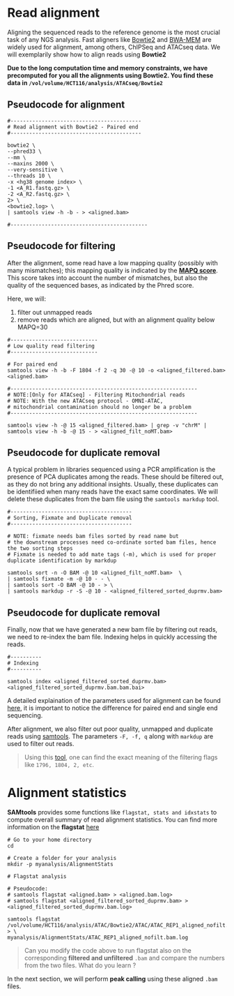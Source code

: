 # Read alignment

Aligning the sequenced reads to the reference genome is the most crucial task of any NGS analysis. Fast aligners like [Bowtie2](http://bowtie-bio.sourceforge.net/bowtie2/manual.shtml#using-samtoolsbcftools-downstream) and [BWA-MEM](https://github.com/bwa-mem2/bwa-mem2) are widely used for alignment, among others, ChIPSeq and ATACseq data. We will exemplarily show how to align reads using **Bowtie2**

**Due to the long computation time and memory constraints, we have precomputed for you all the alignments using **Bowtie2**. You find these data in `/vol/volume/HCT116/analysis/ATACseq/Bowtie2`**

## Pseudocode for alignment

```
#------------------------------------------
# Read alignment with Bowtie2 - Paired end
#------------------------------------------

bowtie2 \
--phred33 \
--mm \
--maxins 2000 \
--very-sensitive \
--threads 10 \
-x <hg38 genome index> \
-1 <A_R1.fastq.gz> \
-2 <A_R2.fastq.gz> \
2> \
<bowtie2.log> \
| samtools view -h -b - > <aligned.bam>

#--------------------------------------------
```

## Pseudocode for filtering

After the alignment, some read have a low mapping quality (possibly with many mismatches); this mapping quality is indicated by the [**MAPQ score**](https://genome.sph.umich.edu/wiki/Mapping_Quality_Scores). This score takes into account the number of mismatches, but also the quality of the sequenced bases, as indicated by the Phred score.

Here, we will:

1. filter out unmapped reads
2. remove reads which are aligned, but with an alignment quality below MAPQ=30

```
#----------------------------
# Low quality read filtering
#----------------------------

# For paired end
samtools view -h -b -F 1804 -f 2 -q 30 -@ 10 -o <aligned_filtered.bam> <aligned.bam> 

#------------------------------------------------------------
# NOTE:[Only for ATACseq] - Filtering Mitochondrial reads 
# NOTE: With the new ATACseq protocol - OMNI-ATAC, 
# mitochondrial contamination should no longer be a problem
#------------------------------------------------------------

samtools view -h -@ 15 <aligned_filtered.bam> | grep -v "chrM" | samtools view -h -b -@ 15 - > <aligned_filt_noMT.bam>
```

## Pseudocode for duplicate removal

A typical problem in libraries sequenced using a PCR amplification is the presence of PCA duplicates among the reads. 
These should be filtered out, as they do not bring any additional insights. Usually, these duplicates can be identifiied when many reads have the exact same coordinates. We will delete these duplicates from the bam file using the `samtools markdup` tool.

```
#---------------------------------------
# Sorting, Fixmate and Duplicate removal
#---------------------------------------

# NOTE: fixmate needs bam files sorted by read name but
# the downstream processes need co-ordinate sorted bam files, hence the two sorting steps
# Fixmate is needed to add mate tags (-m), which is used for proper duplicate identification by markdup

samtools sort -n -O BAM -@ 10 <aligned_filt_noMT.bam>  \
| samtools fixmate -m -@ 10 - - \
| samtools sort -O BAM -@ 10 - > \
| samtools markdup -r -S -@ 10 - <aligned_filtered_sorted_duprmv.bam>
```

## Pseudocode for duplicate removal

Finally, now that we have generated a new bam file by filtering out reads, we need to re-index the bam file. Indexing helps in quickly accessing the reads.

```
#----------
# Indexing
#----------

samtools index <aligned_filtered_sorted_duprmv.bam> <aligned_filtered_sorted_duprmv.bam.bam.bai>

```

A detailed explaination of the parameters used for alignment can be found [here](http://bowtie-bio.sourceforge.net/bowtie2/manual.shtml#using-samtoolsbcftools-downstream), it is important to notice the difference for paired end and single end sequencing.

After alignment, we also filter out poor quality, unmapped and duplicate reads using [samtools](http://www.htslib.org/doc/samtools.html). The parameters `-F, -f, q` along with `markdup` are used to filter out reads. 

> Using this [tool](https://broadinstitute.github.io/picard/explain-flags.html), one can find the exact meaning of the filtering flags like `1796, 1804, 2, etc`.

# Alignment statistics

**SAMtools** provides some functions like `flagstat, stats and idxstats` to compute overall summary of read alignment statistics. You can find more information on the **flagstat** [here](http://www.htslib.org/doc/samtools-flagstat.html)

```
# Go to your home directory
cd 

# Create a folder for your analysis
mkdir -p myanalysis/AlignmentStats

# Flagstat analysis

# Pseudocode: 
# samtools flagstat <aligned.bam> > <aligned.bam.log>
# samtools flagstat <aligned_filtered_sorted_duprmv.bam> > <aligned_filtered_sorted_duprmv.bam.log> 

samtools flagstat /vol/volume/HCT116/analysis/ATAC/Bowtie2/ATAC/ATAC_REP1_aligned_nofilt.bam > \
myanalysis/AlignmentStats/ATAC_REP1_aligned_nofilt.bam.log

```

 > Can you modify the code above to run flagstat also on the corresponding **filtered and unfiltered** `.bam` and compare the numbers from the two files. What do you learn ?

In the next section, we will perform **peak calling** using these aligned `.bam` files.

